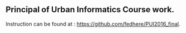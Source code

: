 ## Principal of Urban Informatics Course work.
Instruction can be found at : https://github.com/fedhere/PUI2016_final.